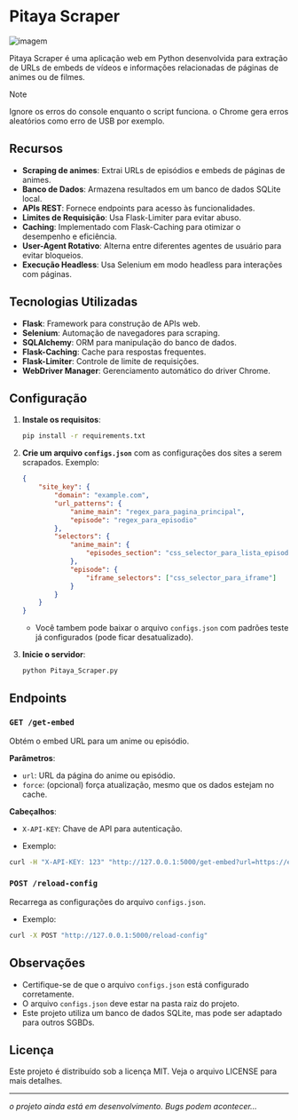 
# Pitaya Scraper
![imagem](https://i.imgur.com/8Pi1WZK.png)

Pitaya Scraper é uma aplicação web em Python desenvolvida para extração de URLs de embeds de vídeos e informações relacionadas de páginas de animes ou de filmes. 

> [!NOTE]  
> Ignore os erros do console enquanto o script funciona. o Chrome gera erros aleatórios como erro de USB por exemplo.

## Recursos

- **Scraping de animes**: Extrai URLs de episódios e embeds de páginas de animes.
- **Banco de Dados**: Armazena resultados em um banco de dados SQLite local.
- **APIs REST**: Fornece endpoints para acesso às funcionalidades.
- **Limites de Requisição**: Usa Flask-Limiter para evitar abuso.
- **Caching**: Implementado com Flask-Caching para otimizar o desempenho e eficiência.
- **User-Agent Rotativo**: Alterna entre diferentes agentes de usuário para evitar bloqueios.
- **Execução Headless**: Usa Selenium em modo headless para interações com páginas.

## Tecnologias Utilizadas

- **Flask**: Framework para construção de APIs web.
- **Selenium**: Automação de navegadores para scraping.
- **SQLAlchemy**: ORM para manipulação do banco de dados.
- **Flask-Caching**: Cache para respostas frequentes.
- **Flask-Limiter**: Controle de limite de requisições.
- **WebDriver Manager**: Gerenciamento automático do driver Chrome.

## Configuração

1. **Instale os requisitos**:

   ```bash
   pip install -r requirements.txt
   ```

2. **Crie um arquivo `configs.json`** com as configurações dos sites a serem scrapados. Exemplo:

   ```json
   {
       "site_key": {
           "domain": "example.com",
           "url_patterns": {
               "anime_main": "regex_para_pagina_principal",
               "episode": "regex_para_episodio"
           },
           "selectors": {
               "anime_main": {
                   "episodes_section": "css_selector_para_lista_episodios"
               },
               "episode": {
                   "iframe_selectors": ["css_selector_para_iframe"]
               }
           }
       }
   }
   ```
   - Você tambem pode baixar o arquivo `configs.json` com padrões teste já configurados (pode ficar desatualizado).

3. **Inicie o servidor**:

   ```bash
   python Pitaya_Scraper.py
   ```

## Endpoints

### `GET /get-embed`
Obtém o embed URL para um anime ou episódio.

**Parâmetros**:
- `url`: URL da página do anime ou episódio.
- `force`: (opcional) força atualização, mesmo que os dados estejam no cache.

**Cabeçalhos**:
- `X-API-KEY`: Chave de API para autenticação.

- Exemplo:
```bash
curl -H "X-API-KEY: 123" "http://127.0.0.1:5000/get-embed?url=https://exemplo.com/anime/principal"
```

### `POST /reload-config`
Recarrega as configurações do arquivo `configs.json`.
- Exemplo:
```bash
curl -X POST "http://127.0.0.1:5000/reload-config"
```

## Observações

- Certifique-se de que o arquivo `configs.json` está configurado corretamente.
- O arquivo `configs.json` deve estar na pasta raiz do projeto.
- Este projeto utiliza um banco de dados SQLite, mas pode ser adaptado para outros SGBDs.

## Licença

Este projeto é distribuído sob a licença MIT. Veja o arquivo LICENSE para mais detalhes.

---

*o projeto ainda está em desenvolvimento. Bugs podem acontecer...*
